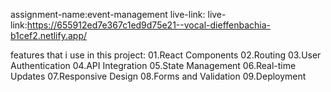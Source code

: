 assignment-name:event-management
live-link:
live-link:https://655912ed7e367c1ed9d75e21--vocal-dieffenbachia-b1cef2.netlify.app/


features that i use in this project:
01.React Components
02.Routing
03.User Authentication
04.API Integration
05.State Management
06.Real-time Updates
07.Responsive Design
08.Forms and Validation
09.Deployment